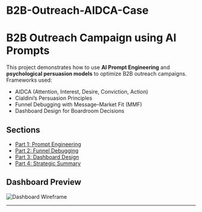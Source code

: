 # B2B-Outreach-AIDCA-Case
# B2B Outreach Campaign using AI Prompts

This project demonstrates how to use **AI Prompt Engineering** and **psychological persuasion models** to optimize B2B outreach campaigns.  
Frameworks used:
- AIDCA (Attention, Interest, Desire, Conviction, Action)
- Cialdini’s Persuasion Principles
- Funnel Debugging with Message–Market Fit (MMF)
- Dashboard Design for Boardroom Decisions

## Sections
- [Part 1: Prompt Engineering](Part1_Prompts.md)
- [Part 2: Funnel Debugging](Part2_Funnel_Debugging.md)
- [Part 3: Dashboard Design](Part3_Dashboard.md)
- [Part 4: Strategic Summary](Part4_Strategic_Summary.md)

## Dashboard Preview
![Dashboard Wireframe](./assets/dashboard_wireframe.png)

---

